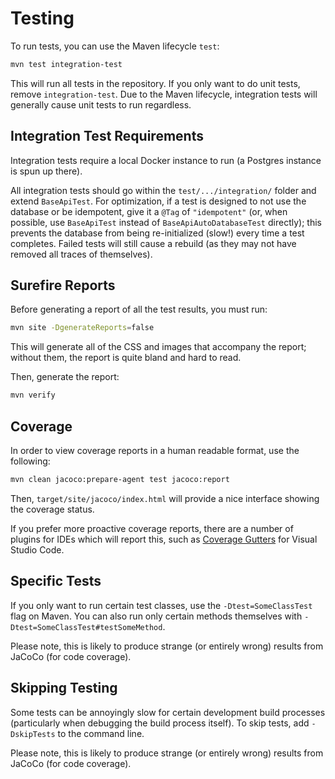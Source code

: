 # Testing

To run tests, you can use the Maven lifecycle `test`:

```sh
mvn test integration-test
```

This will run all tests in the repository. If you only want to do unit tests, remove
`integration-test`. Due to the Maven lifecycle, integration tests will generally cause unit tests to
run regardless.

## Integration Test Requirements

Integration tests require a local Docker instance to run (a Postgres instance is spun up there).

All integration tests should go within the `test/.../integration/` folder and extend `BaseApiTest`.
For optimization, if a test is designed to not use the database or be idempotent, give it a `@Tag`
of `"idempotent"` (or, when possible, use `BaseApiTest` instead of `BaseApiAutoDatabaseTest`
directly); this prevents the database from being re-initialized (slow!) every time a test completes.
Failed tests will still cause a rebuild (as they may not have removed all traces of themselves).

## Surefire Reports

Before generating a report of all the test results, you must run:

```sh
mvn site -DgenerateReports=false
```

This will generate all of the CSS and images that accompany the report; without them, the report is
quite bland and hard to read.

Then, generate the report:

```sh
mvn verify
```

## Coverage

In order to view coverage reports in a human readable format, use the following:

```sh
mvn clean jacoco:prepare-agent test jacoco:report
```

Then, `target/site/jacoco/index.html` will provide a nice interface showing the coverage status.

If you prefer more proactive coverage reports, there are a number of plugins for IDEs which will
report this, such as
[Coverage Gutters](https://marketplace.visualstudio.com/items?itemName=ryanluker.vscode-coverage-gutters)
for Visual Studio Code.

## Specific Tests

If you only want to run certain test classes, use the `-Dtest=SomeClassTest` flag on Maven. You can
also run only certain methods themselves with `-Dtest=SomeClassTest#testSomeMethod`.

Please note, this is likely to produce strange (or entirely wrong) results from JaCoCo (for code
coverage).

## Skipping Testing

Some tests can be annoyingly slow for certain development build processes (particularly when
debugging the build process itself). To skip tests, add `-DskipTests` to the command line.

Please note, this is likely to produce strange (or entirely wrong) results from JaCoCo (for code
coverage).
